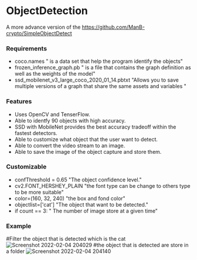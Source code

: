 # ObjectDetection
A more advance version of the https://github.com/ManB-crypto/SimpleObjectDetect

### Requirements
* coco.names " is a data set that help the program identify the objects"
* frozen_inference_graph.pb " is a  file that contains the graph definition as well as the weights of the model"
* ssd_mobilenet_v3_large_coco_2020_01_14.pbtxt "Allows you to save multiple versions of a graph that share the same assets and variables "

### Features
* Uses OpenCV and TenserFlow.
* Able to identfy 90 objects with high accuracy.
* SSD with MobileNet provides the best accuracy tradeoff within the fastest detectors.
* Able to customize what object that the user want to detect.
* Able to convert the video stream to an image.
* Able to save the image of the object capture and store them.

### Customizable
* confThreshold = 0.65 "The object confidence level."
* cv2.FONT_HERSHEY_PLAIN "the font type can be change to others type to be more suitable"
* color=(160, 32, 240) "the box and fond color"
* objectlist=['cat'] "The object that want to be detected."
* if count == 3: " The number of image store at a given time"

### Example
#Filter the object that is detected which is the cat
![Screenshot 2022-02-04 204029](https://user-images.githubusercontent.com/80488842/152530864-b855125d-788d-4faa-ae8a-23c017f832f3.png)
#the object that is detected are store in a folder
![Screenshot 2022-02-04 204140](https://user-images.githubusercontent.com/80488842/152530932-764261f1-441d-4f2d-8510-15976dfeee37.png)
